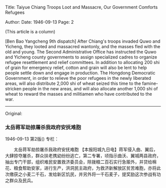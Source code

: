 Title: Taiyue Chiang Troops Loot and Massacre, Our Government Comforts Refugees

Author:
Date: 1946-09-13
Page: 2

(This article is a column)

[Ben Bao Yangcheng 9th dispatch] After Chiang's troops invaded Quwo and Yicheng, they looted and massacred wantonly, and the masses fled with the old and young. The Second Administrative Office has instructed the Quwo and Yicheng county governments to assign specialized cadres to organize refugee resettlement and relief committees. In addition to allocating 200 shi of grain for emergency relief, cotton and grain will also be lent to help people settle down and engage in production. The Hongdong Democratic Government, in order to relieve the poor refugees in the newly liberated areas, will also distribute 2,000 shi of wheat seized this time to the famine-stricken people in the new areas, and will also allocate another 1,000 shi of wheat to reward the masses and militiamen who have contributed to the war.



<hr /> 

Original: 


### 太岳蒋军劫掠屠杀我政府安抚难胞

1946-09-13
第2版()
专栏：

　　太岳蒋军劫掠屠杀我政府安抚难胞
    【本报阳城九日电】蒋军侵入曲、翼后，大肆掠夺屠杀，群众扶老携幼纷纷逃亡，第二专署，顷指示曲沃、翼城两县政府，抽出专门干部，组织难民安置救济委员会，除拨粮二百石实行急赈外，并贷给棉花、粮食帮助安家，进行生产，洪洞民主政府，为救济新解放区贫苦难胞，亦将此次缴获之小麦二千石，发给新区饥民，并另外将一千石麦子，提奖励这次参战有功之群众及民兵。
